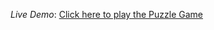*Live Demo*: [Click here to play the Puzzle Game](puzzle-game-9zgh-kxgu3q4id-akshats-projects-d98e12e8.vercel.app)
